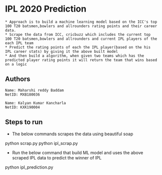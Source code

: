 # IPL 2020 Prediction

    * Approach is to build a machine learning model based on the ICC's top 100 T20 batsmen,bowlers and allrounders rating points and their career data.
    * Scrape the data from ICC, cricbuzz which includes the current top 100 T20 batsmen,bowlers and allrounders and current IPL players of the each IPL team
    * Predict the rating points of each the IPL player(based on the his IPL career stats) by giving it the above built model
    * And then build a algorithm, when given two teams which has the predicted player rating points it will return the team that wins based on a logic 

## Authors 

	Name: Maharshi reddy Baddam
	NetID: MXB180036
 
	Name: Kalyan Kumar Kancharla
	NetID: KXK190004

## Steps to run

* The below commands scrapes the data using beautiful soap
    	

python scrap.py	
python ipl_scrap.py


* Run the below command that build ML model and uses the above scraped IPL data to predict the winner of IPL
    

python ipl_prediction.py
